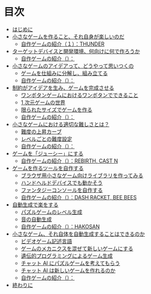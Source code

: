 # 目次

- [はじめに](README.md)
- [小さなゲームを作ること、それ自身が楽しいのだ](fun_to_make_small_games.md)
  - [自作ゲームの紹介（１）：THUNDER]()
- [ターゲットデバイスと開発環境、何向けに何で作ろうか](device_and_environment.md)
  - [自作ゲームの紹介（）：]()
- [小さなゲームのアイデアって、どうやって思いつくの](ideas/README.md)
  - [ゲームを仕組みに分解し、組み立てる](ideas/break_down_game.md)
  - [自作ゲームの紹介（）：]()
- [制約がアイデアを生み、ゲームを完成させる](restrictions/README.md)
  - [ワンボタンゲームにおけるワンボタンでできること]()
  - [1 次元ゲームの世界]()
  - [限られたサイズでゲームを作る]()
  - [自作ゲームの紹介（）：]()
- [小さなゲームにおける適切な難しさとは？](difficulty/README.md)
  - [難度の上昇カーブ](difficulty/curve.md)
  - [レベルごとの難度設定](difficulty/level.md)
  - [自作ゲームの紹介（）：]()
- [ゲームを「ジューシー」にする]()
  - [自作ゲームの紹介（）：REBIRTH, CAST N]()
- [ゲームを作るツールを自作する]()
  - [ブラウザ用小さなゲーム向けライブラリを作ってみる]()
  - [ハンドヘルドデバイスでも動かそう]()
  - [ファンタジーコンソールを自作する]()
  - [自作ゲームの紹介（）：DASH RACKET, BEE BEES]()
- [自動生成で楽をする]()
  - [パズルゲームのレベル生成]()
  - [音の自動生成]()
  - [自作ゲームの紹介（）：HAKOSAN]()
- [小さなゲーム、それ自体を自動生成することはできるのか]()
  - [ビデオゲーム記述言語]()
  - [ゲームのメカニクスを混ぜて新しいゲームにする]()
  - [遺伝的プログラミングによるゲーム生成]()
  - [チャット AI にパズルゲームを考えてもらう]()
  - [チャット AI は新しいゲームを作れるのか]()
  - [自作ゲームの紹介（）：]()
- [終わりに]()
